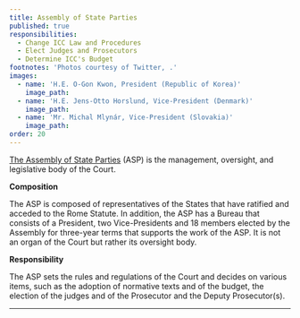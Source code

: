 ```yaml
---
title: Assembly of State Parties
published: true
responsibilities:
  - Change ICC Law and Procedures
  - Elect Judges and Prosecutors
  - Determine ICC's Budget
footnotes: 'Photos courtesy of Twitter, .'
images:
  - name: 'H.E. O-Gon Kwon, President (Republic of Korea)'
    image_path:
  - name: 'H.E. Jens-Otto Horslund, Vice-President (Denmark)'
    image_path:
  - name: 'Mr. Michal Mlynár, Vice-President (Slovakia)'
    image_path:
order: 20
---
```


[The Assembly of State Parties](http://www.icc-cpi.int/en_menus/asp/Pages/asp_home.aspx) (ASP) is the management, oversight, and legislative body of the Court.

**Composition**

<span class="redactor-invisible-space">The ASP is composed of representatives of the States that have ratified and acceded to the Rome Statute. In addition, the ASP has a Bureau that consists of a President, two Vice-Presidents and 18 members elected by the Assembly for three-year terms that supports the work of the ASP. It is not an organ of the Court but rather its oversight body.</span>

<span class="redactor-invisible-space"><span class="redactor-invisible-space"><strong>Responsibility</strong></span></span>

<span class="redactor-invisible-space"><span class="redactor-invisible-space">The ASP sets the rules and regulations of the Court and decides on various items, such as the adoption of normative texts and of the budget, the election of the judges and of the Prosecutor and the Deputy Prosecutor(s). </span></span>

<span class="redactor-invisible-space"><span class="redactor-invisible-space"> </span></span>

---